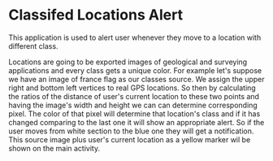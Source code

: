
# Classifed Locations Alert

This application is used to alert user whenever they move to a location with different class.

Locations are going to be exported images of geological and surveying applications and every class gets a unique color.
For example let's suppose we have an image of france flag as our classes source. We assign the upper right and bottom left vertices to real GPS locations. So then by calculating the ratios of the distance of user's current location to these two points and having the image's width and height we can can determine corresponding pixel. The color of that pixel will determine that location's class and if it has changed comparing to the last one it will show an appropriate alert. So if the user moves from white section to the blue one they will get a notification. This source image plus user's current location as a yellow marker wil be shown on the main activity.
